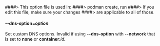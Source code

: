 ####> This option file is used in:
####>   podman create, run
####> If you edit this file, make sure your changes
####> are applicable to all of those.
#### **--dns-option**=*option*

Set custom DNS options. Invalid if using **--dns-option** with **--network** that is set to **none** or **container:**_id_.
